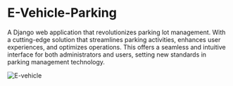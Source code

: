 # E-Vehicle-Parking
A Django web application that revolutionizes parking lot management. With a cutting-edge solution that streamlines parking activities, enhances user experiences, and optimizes operations. This offers a seamless and intuitive interface for both administrators and users, setting new standards in parking management technology.


![E-vehicle](https://github.com/ShubhamVUpadhyay/E-Vehicle-Parking/assets/103402465/419df48a-756a-43e3-bb2c-c9eecbb6ed84)
